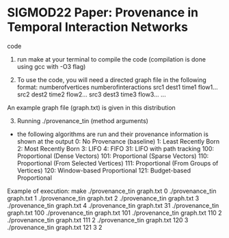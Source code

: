 # SIGMOD22 Paper: Provenance in Temporal Interaction Networks

code 




1) run make at your terminal to compile the code (compilation is done using gcc with -O3 flag)

2) To use the code, you will need a directed graph file in the following format:
numberofvertices
numberofinteractions
src1 dest1 time1 flow1...
src2 dest2 time2 flow2...
src3 dest3 time3 flow3...
...

An example graph file (graph.txt) is given in this distribution

3) Running ./provenance_tin <graph file> <method> (method arguments)
- the following algorithms are run and their provenance information is shown at the output
0: 	No Provenance (baseline)
1:	Least Recently Born
2:	Most Recently Born
3:	LIFO
4:	FIFO
31:	LIFO with path tracking
100:	Proportional (Dense Vectors)
101:	Proportional (Sparse Vectors)
110:	Proportional (From Selected Vertices) 
111:	Proportional (From Groups of Vertices)
120:	Window-based Proportional 
121:	Budget-based Proportional

Example of execution:
make
./provenance_tin graph.txt 0
./provenance_tin graph.txt 1
./provenance_tin graph.txt 2
./provenance_tin graph.txt 3
./provenance_tin graph.txt 4
./provenance_tin graph.txt 31
./provenance_tin graph.txt 100
./provenance_tin graph.txt 101
./provenance_tin graph.txt 110 2
./provenance_tin graph.txt 111 2
./provenance_tin graph.txt 120 3
./provenance_tin graph.txt 121 3 2
